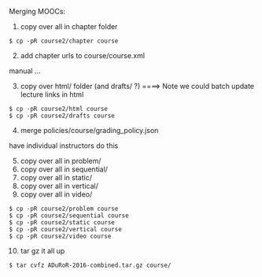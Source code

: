 Merging MOOCs:

1. copy over all in chapter folder

```
$ cp -pR course2/chapter course
```

2. add chapter urls to course/course.xml

manual ...

3. copy over html/ folder  (and drafts/ ?)  ====>  Note we could batch update lecture links in html


```
$ cp -pR course2/html course
$ cp -pR course2/drafts course
```

4. merge policies/course/grading_policy.json

have individual instructors do this

5. copy over all in problem/
6. copy over all in sequential/
7. copy over all in static/
8. copy over all in vertical/
9. copy over all in video/

```
$ cp -pR course2/problem course
$ cp -pR course2/sequential course
$ cp -pR course2/static course
$ cp -pR course2/vertical course
$ cp -pR course2/video course
```

10. tar gz it all up

```
$ tar cvfz ADuRoR-2016-combined.tar.gz course/
```
